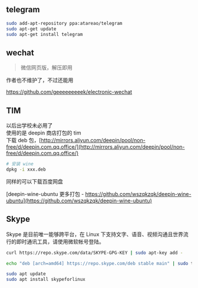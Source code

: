 

## telegram
```bash
sudo add-apt-repository ppa:atareao/telegram
sudo apt-get update
sudo apt-get install telegram
```


## wechat
> 微信网页版，解压即用

作者也不维护了，不过还能用

https://github.com/geeeeeeeeek/electronic-wechat



## TIM
以后出学校未必用了  
使用的是 deepin 商店打包的 tim  
下载 deb 包，[http://mirrors.aliyun.com/deepin/pool/non-free/d/deepin.com.qq.office/](http://mirrors.aliyun.com/deepin/pool/non-free/d/deepin.com.qq.office/)

```bash
# 安装 wine
dpkg -i xxx.deb
```
同样的可以下载百度网盘  

[deepin-wine-ubuntu 更多打包 - https://github.com/wszqkzqk/deepin-wine-ubuntu](https://github.com/wszqkzqk/deepin-wine-ubuntu)

## Skype

Skype 是目前唯一能够跨平台，在 Linux 下支持文字、语音、视频沟通且世界流行的即时通讯工具，请使用微软帐号登陆。

```bash
curl https://repo.skype.com/data/SKYPE-GPG-KEY | sudo apt-key add -

echo "deb [arch=amd64] https://repo.skype.com/deb stable main" | sudo tee /etc/apt/sources.list.d/skype-stable.list

sudo apt update
sudo apt install skypeforlinux
```
